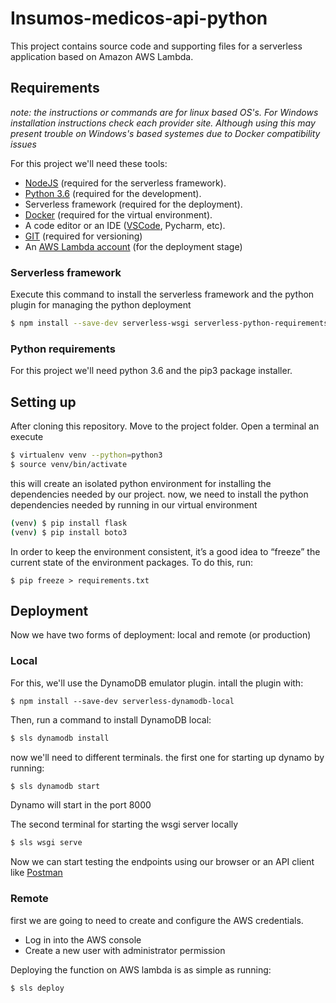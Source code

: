  
# Insumos-medicos-api-python

This project contains source code and supporting files for a serverless application based on Amazon AWS Lambda.

## Requirements
_note: the instructions or commands are for linux based OS's. For Windows installation instructions check each provider site. Although using this may present trouble on Windows's based systemes due to Docker compatibility issues_ 

For this project we'll need these tools:

- [NodeJS](https://nodejs.org/en/) (required for the serverless framework).
- [Python 3.6](https://www.python.org/downloads/) (required for the development). 
- Serverless framework (required for the deployment).
- [Docker](https://www.docker.com/products/docker-desktop) (required for the virtual environment).
- A code editor or an IDE ([VSCode](https://code.visualstudio.com/Download), Pycharm, etc).
- [GIT](https://git-scm.com/downloads) (required for versioning)
- An [AWS Lambda account](https://aws.amazon.com/es/lambda/) (for the deployment stage)


### Serverless framework
Execute this command to install the serverless framework and the python plugin for managing the python deployment

```bash
$ npm install --save-dev serverless-wsgi serverless-python-requirements
```

### Python requirements
For this project we'll need python 3.6 and the pip3 package installer.

## Setting up

After cloning this repository. Move to the project folder. Open a terminal an execute

```bash
$ virtualenv venv --python=python3
$ source venv/bin/activate
```

this will create an isolated python environment for installing the dependencies needed by our project.
now, we need to install the python dependencies needed by running in our virtual environment

```bash
(venv) $ pip install flask
(venv) $ pip install boto3
```
In order to keep the environment consistent, it’s a good idea to “freeze” the current state of the environment packages. To do this, run:

    $ pip freeze > requirements.txt
   
   ## Deployment
   Now we have two forms of deployment: local and remote (or production)

### Local

For this, we'll use the DynamoDB emulator plugin. intall the plugin with:

```
$ npm install --save-dev serverless-dynamodb-local
```

Then, run a command to install DynamoDB local:

```bash
$ sls dynamodb install
```
now we'll need to different terminals. the first one for starting up dynamo by running:

```bash
$ sls dynamodb start
```

Dynamo will start in the port 8000

The second terminal for starting the wsgi server locally

```bash
$ sls wsgi serve
```

Now we can start testing the endpoints using our browser or an API client like [Postman](https://www.postman.com/downloads/)

### Remote

first we are going to need to create and configure the AWS credentials.

 - Log in into the AWS console
 - Create a new user with administrator permission

Deploying the function on AWS lambda is as simple as running: 

```bash
$ sls deploy
```
